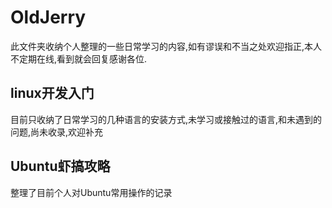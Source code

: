 # OldJerry
此文件夹收纳个人整理的一些日常学习的内容,如有谬误和不当之处欢迎指正,本人不定期在线,看到就会回复感谢各位.
## linux开发入门
目前只收纳了日常学习的几种语言的安装方式,未学习或接触过的语言,和未遇到的问题,尚未收录,欢迎补充
##  Ubuntu虾搞攻略
整理了目前个人对Ubuntu常用操作的记录

